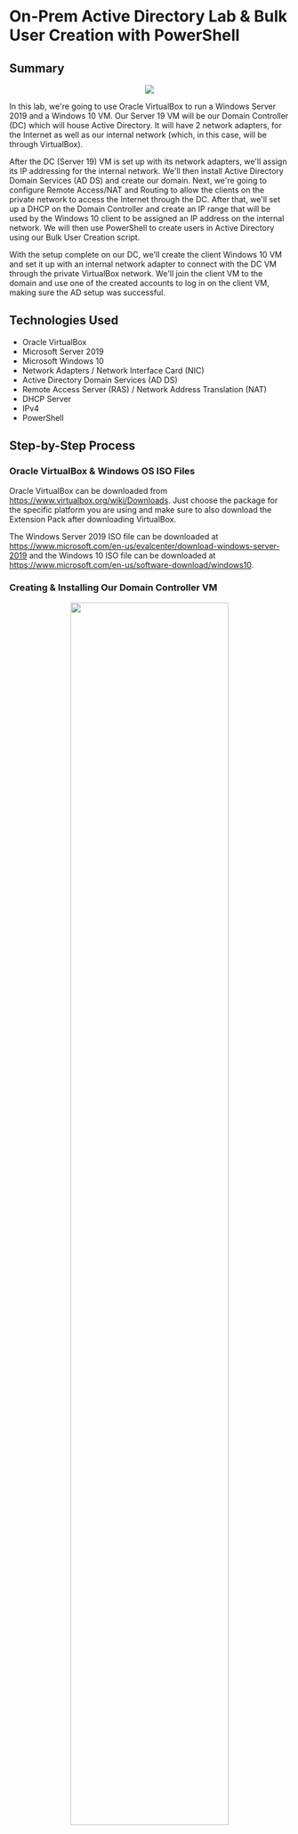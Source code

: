 # On-Prem Active Directory Lab & Bulk User Creation with PowerShell

## Summary
<div align="center">
	<img src="https://github.com/mohammedshahwan/Active-Directory/blob/main/assets/ADDiagram.png">
</div>

In this lab, we're going to use Oracle VirtualBox to run a Windows Server 2019 and a Windows 10 VM. Our Server 19 VM will be our Domain Controller (DC) which will house Active Directory. It will have 2 network adapters, for the Internet as well as our internal network (which, in this case, will be through VirtualBox).

After the DC (Server 19) VM is set up with its network adapters, we'll assign its IP addressing for the internal network.
We'll then install Active Directory Domain Services (AD DS) and create our domain.
Next, we're going to configure Remote Access/NAT and Routing to allow the clients on the private network to access the Internet through the DC.
After that, we'll set up a DHCP on the Domain Controller and create an IP range that will be used by the Windows 10 client to be assigned an IP address on the internal network.
We will then use PowerShell to create users in Active Directory using our Bulk User Creation script.

With the setup complete on our DC, we'll create the client Windows 10 VM and set it up with an internal network adapter to connect with the DC VM through the private VirtualBox network.
We'll join the client VM to the domain and use one of the created accounts to log in on the client VM, making sure the AD setup was successful.

## Technologies Used
  - Oracle VirtualBox
  - Microsoft Server 2019
  - Microsoft Windows 10
  - Network Adapters / Network Interface Card (NIC)
  - Active Directory Domain Services (AD DS)
  - Remote Access Server (RAS) / Network Address Translation (NAT)
  - DHCP Server
  - IPv4
  - PowerShell

## Step-by-Step Process

### Oracle VirtualBox & Windows OS ISO Files
Oracle VirtualBox can be downloaded from https://www.virtualbox.org/wiki/Downloads. Just choose the package for the specific platform you are using and make sure to also download the Extension Pack after downloading VirtualBox.

The Windows Server 2019 ISO file can be downloaded at https://www.microsoft.com/en-us/evalcenter/download-windows-server-2019 and the Windows 10 ISO file can be downloaded at https://www.microsoft.com/en-us/software-download/windows10.

### Creating & Installing Our Domain Controller VM
<div align="center">
	<img width = "75%" src="https://github.com/mohammedshahwan/Active-Directory/blob/main/assets/AD1.png">
</div>

To get started, we'll open VirtualBox and create a new VM. To keep things simple, I'll name it "Domain Controller". Since we're starting with the Domain Controller, we'll select the Windows Server 2019 ISO file and continue with the setup. In this lab, the default settings of 2048 MB (2 GB) of memory & 1 CPU processor (as well as the other default configurations) will be used, but it can be increased as desired.

<div align="center">
	<img width = "49%" src="https://github.com/mohammedshahwan/Active-Directory/blob/main/assets/AD2.png">
  <img width = "49%" src="https://github.com/mohammedshahwan/Active-Directory/blob/main/assets/AD3.png">
</div>

With the DC VM created, before running it, we'll go to the VM "Network" settings. The default first network adapter uses NAT, which will be the Internet-dedicated adapter for the DC. We will also add a second adapter for the internal network, which will connect to the client VM through VirtualBox.

<div align="center">
	<img width = "75%" src="https://github.com/mohammedshahwan/Active-Directory/blob/main/assets/AD4.png">
</div>

With the network configurations complete, we'll open the DC VM and go through the Windows Server 2019 installation.

We'll be using one of the "Desktop Experience" OS options, the <b>Standard Evaluation (Desktop Experience)</b> OS was used in this lab. Then, we'll continue with the <b>Custom</b> installation since we're installing the OS from scratch.

Lastly, we'll be asked to make a password for the default admin account, then the installation would be complete and we can log in with the password we just created.

<div align="center">
	<img width = "75%" src="https://github.com/mohammedshahwan/Active-Directory/blob/main/assets/AD5.png">
</div>

<b>Extra</b>: For a smoother experience on the GUI, go to the "Devices" dropdown menu on VirtualBox and select "Insert Guest Additions CD Image". Then, we'll go to the Files Explorer on our DC VM and go to "This PC". In the VirtualBox Guest Additions drive, we'll run the amd64 application and install the additions. The VM will restart and the interface should be smoother.

### IP Addressing
<div align="center">
	<img src="https://github.com/mohammedshahwan/Active-Directory/blob/main/assets/AD6.png">
</div>

Now, we'll need to check which adapter is the Internet-dedicated/internal one, so we'll go to <b>"Network Connections"</b> and check the <b>Status</b> of either of the two network adapters shown.

<div align="center">
	<img width = "60%" src="https://github.com/mohammedshahwan/Active-Directory/blob/main/assets/AD7.png">
</div>

In this case, the network adapter we checked is the internal network adapter. If it was the Internet-dedicated adapter, the IP address would've been 10.x.x.x instead.

<div align="center">
	<img src="https://github.com/mohammedshahwan/Active-Directory/blob/main/assets/AD8.png">
</div>

Now that we know which is which, we'll rename them appropriately so we can easily know which adapter it is later on.

<div align="center">
	<img width = "75%" src="https://github.com/mohammedshahwan/Active-Directory/blob/main/assets/AD9.png">
</div>

Next, we'll give an IP address to our internal adapter. In the internal adapter's <b>Properties</b>, we'll go to the <b>IPv4 Properties</b> and assign it an <b>IP address</b> of 172.16.0.1 and <b>Subnet mask</b> of 255.255.255.0 as seen in the diagram shown in the Summary section. We won't assign a <b>Default gateway</b> because the DC itself will serve as the default gateway. We'll also assign a <b>Preferred DNS server address</b> of 127.0.0.1, which is just a loop-back address that refers back to itself (alternatively, we can use the 172.16.0.1 address again as well).

<div align="center">
	<img width = "60%" src="https://github.com/mohammedshahwan/Active-Directory/blob/main/assets/AD10.png">
</div>

We'll also be renaming the PC for convenience, which will prompt the device to restart.

### Installing Active Directory Domain Services (AD DS) & Creating a Domain
<div align="center">
	<img width = "75%" src="https://github.com/mohammedshahwan/Active-Directory/blob/main/assets/AD11.png">
</div>

First, we'll go to the <b>Server Manager Dashboard</b> and <b>Add roles & features</b>. We'll be asked about the installation type, which should be the default-selected <b>Role-based or feature-based installation</b>, as well as which server we want to install it on.

<div align="center">
	<img width = "75%" src="https://github.com/mohammedshahwan/Active-Directory/blob/main/assets/AD12.png">
</div>

We're going to be installing <b>Active Directory Domain Services</b>, as well as the additional features we are prompted to add with it as seen in the image (continue through the prompts and install).

<div align="center">
	<img src="https://github.com/mohammedshahwan/Active-Directory/blob/main/assets/AD13.png">
</div>

Back on the <b>Dashboard</b>, we'll see this flag appear. Even though we installed AD DS, we haven't created the domain yet, so we'll need to configure it.

<div align="center">
	<img width = "75%" src="https://github.com/mohammedshahwan/Active-Directory/blob/main/assets/AD14.png">
</div>

We want to <b>Add a new forest</b>, and then we can use any domain name, in this case, "ad-domain.com". We'll then be prompted for a password and can continue through the prompts to install, which will restart the device.

<div align="center">
	<img width = "30%" src="https://github.com/mohammedshahwan/Active-Directory/blob/main/assets/AD15.png">
</div>

As we can see when logging back in, the account is now associated with the domain.

### Creating a Dedicated (Domain) Admin account 
<div align="center">
	<img width = "50%" src="https://github.com/mohammedshahwan/Active-Directory/blob/main/assets/AD16.png">
</div>

In the start menu, we'll go to <b>Active Directory Users and Computers</b> in the <b>Windows Administrative Tools</b> folder.

<div align="center">
	<img width = "50%" src="https://github.com/mohammedshahwan/Active-Directory/blob/main/assets/AD17.png">
  <img width = "40%" src="https://github.com/mohammedshahwan/Active-Directory/blob/main/assets/AD18.png">
</div>

Here, we're going to create a new <b>Organizational Unit</b> under our domain and name it "<b>_ADMINS</b>".

<div align="center">
	<img width = "50%" src="https://github.com/mohammedshahwan/Active-Directory/blob/main/assets/AD19.png">
  <img width = "40%" src="https://github.com/mohammedshahwan/Active-Directory/blob/main/assets/AD20.png">
</div>

Now, we're going to create a new <b>User</b> in <b>_ADMINS</b>. In this example, I'll just be using my name and a common-form username for an admin account. In the next window, we'll be prompted for a password (for the lab, we'll select the <b>Password never expires</b> option as it's not relevant to this lab).

<div align="center">
	<img width = "49%" src="https://github.com/mohammedshahwan/Active-Directory/blob/main/assets/AD21.png">
  <img width = "49%" src="https://github.com/mohammedshahwan/Active-Directory/blob/main/assets/AD22.png">
</div>
The account isn't an admin account yet, so we'll go to the account's <b>Properties</b> in the <b>_ADMINS</b> folder and make it a member of "<b>Domain Admins</b>"

<b>Note:</b> Make sure to click "Check Names" after typing "domain admins" in the text box.

<div align="center">
	<img width = "75%" src="https://github.com/mohammedshahwan/Active-Directory/blob/main/assets/AD23.png">
</div>

Now, we can sign out of the default administrator account and log in to our newly created domain admin account.

### Installing a Remote Access Server (RAS) and NAT
The purpose of installing RAS/NAT is to allow the client machine (Windows 10 VM) to connect to the domain controller through the internal (private) network, and be able to access the Internet through the domain controller.

<div align="center">
	<img width = "49%" src="https://github.com/mohammedshahwan/Active-Directory/blob/main/assets/AD24.png">
  <img width = "49%" src="https://github.com/mohammedshahwan/Active-Directory/blob/main/assets/AD25.png">
</div>

Now that we're signed in on our domain admin account, we'll go to the <b>Server Manager Dashboard</b> and <b>Add roles and features</b>. This time, the role we'll be adding is <b>Remote Access</b>.

In the <b>Role Services</b> section, we'll install <b>Routing</b> and add features, which auto-selects <b>DirectAccess and VPN (RAS)</b> as well, and then we'll continue to install the new role.

<div align="center">
	<img width = "30%" src="https://github.com/mohammedshahwan/Active-Directory/blob/main/assets/AD26.png">
  <img width = "60%" src="https://github.com/mohammedshahwan/Active-Directory/blob/main/assets/AD27.png">
</div>

Now, we'll want to select <b>Routing and Remote Access</b> in the <b>Tools</b> bar and configure and enable it for the local machine (domain controller) that we are working with.
<div align="center">
	<img src="https://github.com/mohammedshahwan/Active-Directory/blob/main/assets/AD28.png">
  <img src="https://github.com/mohammedshahwan/Active-Directory/blob/main/assets/AD29.png">
</div>

We'll be configuring a <b>NAT</b> and selecting the previously-labeled public interface that is facing the Internet.

<div align="center">
	<img width = "30%" src="https://github.com/mohammedshahwan/Active-Directory/blob/main/assets/AD30.png">
</div>

After completing the RAS setup, the local domain controller server in the <b>Routing and Remote Access</b> window should appear configured with a dropdown option.

### Setting Up a DHCP Server on the Domain Controller
The DHCP server will allow clients to get an IP address and connect to the Internet through our server from the private network they will be on. 

<div align="center">
	<img width = "75%" src="https://github.com/mohammedshahwan/Active-Directory/blob/main/assets/AD31.png">
</div>

We'll return back to the <b>Server Manager Dashboard</b> and <b>Add roles and features</b>. We'll add the <b>DHCP Server</b> role and its features, then continue to install it.

<div align="center">
	<img width = "49%" src="https://github.com/mohammedshahwan/Active-Directory/blob/main/assets/AD32.png">
  <img width = "49%" src="https://github.com/mohammedshahwan/Active-Directory/blob/main/assets/AD33.png">
</div>

With the role now installed, we'll select <b>DHCP</b> in the <b>Tools</b> bar and create a new scope in the <b>IPv4</b> subcategory of our DHCP server.

<div align="center">
	<img width = "49%" src="https://github.com/mohammedshahwan/Active-Directory/blob/main/assets/AD34.png">
  <img width = "49%" src="https://github.com/mohammedshahwan/Active-Directory/blob/main/assets/AD35.png">
</div>

We'll be creating a range from 172.16.0.100 to 172.16.0.200, so I'll use that as the name to keep it simple. These will be the start and end IP addresses, and the subnet mask is 255.255.255.0 (a length of /24).

We don't have any exclusions in this lab, however, any IP addresses to be excluded from the range would be configured in the next window.

<div align="center">
	<img width = "50%" src="https://github.com/mohammedshahwan/Active-Directory/blob/main/assets/AD36.png">
</div>

Next, we are prompted about the lease duration limit. The lease duration is how long a client will occupy an IP address from the chosen range before the IP address can be assigned to a client again. In this lab, we'll keep it at the default 8 days.

This can be changed to suit business needs, for example, a cafe may have a shorter lease duration (~2 hours) so that IP addresses aren't occupied by customers who aren't there anymore and a corporate office environment may have a longer duration since an employees will be using a given client repetitively over longer periods of time. 

<div align="center">
	<img width = "49%" src="https://github.com/mohammedshahwan/Active-Directory/blob/main/assets/AD37.png">
  <img width = "49%" src="https://github.com/mohammedshahwan/Active-Directory/blob/main/assets/AD38.png">
</div>

Here, we are asked if we want to configure the DHCP options for the scope. This is what tells our clients what servers to use for the default gateway and for DNS. We want this, so we'll select Yes and use the domain controller's IP address of 172.16.0.1 (make sure to click "Add").

<div align="center">
	<img src="https://github.com/mohammedshahwan/Active-Directory/blob/main/assets/AD39.png">
</div>

Next, it will ask what we want to use as our domain server. It should already be pre-filled with the <b>ad-domain.com</b> domain we created before and the associated IP address (172.16.0.1).

We won't be configuring the WINS server, so we'll continue through the prompts. In the next prompt, we'll choose Yes to activate the scope now and then finish the configuration for the new scope.

<div align="center">
	<img width = "60%" src="https://github.com/mohammedshahwan/Active-Directory/blob/main/assets/AD40.png">
  <img width = "30%" src="https://github.com/mohammedshahwan/Active-Directory/blob/main/assets/AD41.png">
</div>

After the configuration, we'll authorize the DHCP server and refresh it. We've now completed our DHCP and DNS setup.

### AD Bulk User Creation PowerShell Script
<div align="center">
	<img src="https://github.com/mohammedshahwan/Active-Directory/blob/main/assets/Bulk%20Script.png">
</div>
Before continuing, I'll explain the functionality of the PowerShell script that will be used in the next section.

#### - User's First Password
<div align="center">
	<img width = "60%" src="https://github.com/mohammedshahwan/Active-Directory/blob/main/assets/Bulk1.png">
</div>

When an account is created, the user is typically given a password that they would change after their initial login. 

For this lab, we're assigning a simple password for demonstration purposes. We then have to convert the password into a secure string that PowerShell can then use later in the script when actually creating the user-account in Active Directory.

#### - Making a "User" Organizational Unit in Active Directory
<div align="center">
	<img width = "80%" src="https://github.com/mohammedshahwan/Active-Directory/blob/main/assets/Bulk2.png">
</div>

Here, we are just creating an organizational unit, being "<b>_USERS</b>" in the Active Directory Users and Computers section on the Domain Controller (this is similar to the "<b>_ADMINS</b>" organizational unit we created previously).

After we run the script, the change would appear on the Domain Controller as seen in the image below.
<div align="center">
	<img width = "50%" src="https://github.com/mohammedshahwan/Active-Directory/blob/main/assets/BulkAD.png">
</div>

#### - Creating the User-Accounts
<div align="center">
	<img src="https://github.com/mohammedshahwan/Active-Directory/blob/main/assets/Bulk3.png">
</div>

The final part of the script is a loop that can be broken down into 3 parts.

##### 1) Getting the Users' First & Last Names
<div align="center">
	<img width = "50%" src="https://github.com/mohammedshahwan/Active-Directory/blob/main/assets/Bulk4.png">
</div>

Here, we have a "<b>names.txt</b>" file which is a list of our users' first and last names. The file is assigned to a variable and then the first/last name pairs are extracted. A temporary variable (<b>$user</b>) will be assigned to represent the "first intitial + last name" of each user, which will end up being a user's username in most cases.

<b>Note:</b> The filename in script should be changed to the actual file's name if it is different, as well as accounting for the filepath.

##### 2) Username Duplicates
<div align="center">
	<img width = "80%" src="https://github.com/mohammedshahwan/Active-Directory/blob/main/assets/Bulk5.png">
</div>

There will be some instances where a user's "first intitial + last name" combination is the same as another user. In this section, we are checking our list in the (<b>$user</b>) variable to find any combinations that were the same between different users.

If the combination has no matches, then it becomes the user's username (<b>$username</b>).

If a match is found, then an incremental number is added to the end of the combination to create a unique username (<b>$username</b>).

##### 3) Creating the Account
<div align="center">
	<img src="https://github.com/mohammedshahwan/Active-Directory/blob/main/assets/Bulk6.png">
</div>

Finally, new user-accounts are created in Active Directory using all the information and variables we have gathered and created, and are stored in the <b>_USERS</b> organizational unit on the Domain Controller. The user's will have a unique username associated to their first and last name, and the initial password we set up previously is assigned to the account.

<b>Note:</b> On the last line, I added an option so that the password doesn't expire/does not need to be changed after the first sign-in. This was for lab-purposes and would not be replicated in actual environments.

### Creating Users (in Bulk) in Active Directory with a PowerShell Script
We'll be using our ((AD Bulk User Creation))<Link to Script?> script to create over 1200 users from a "<b>names.txt</b>" file which contains the first and last names of 1200+ users.

<div align="center">
	<img width = "75%" src="https://github.com/mohammedshahwan/Active-Directory/blob/main/assets/AD42.png">
</div>

To run the PowerShell script, we'll first need to go to <b>Windows PowerShell</b> in the start menu and run <b>Windows PowerShell ISE</b> as administrator. 

<div align="center">
	<img width = "75%" src="https://github.com/mohammedshahwan/Active-Directory/blob/main/assets/AD43.png">
</div>

To bypass the restrictions, and given that this is a lab environment, we'll remove any restrictions on running PowerShell scripts and change directories to where the "<b>names.txt</b>" file is located, as shown in the image above.

<div align="center">
	<img width = "49%" src="https://github.com/mohammedshahwan/Active-Directory/blob/main/assets/AD44.png">
  <img width = "49%" src="https://github.com/mohammedshahwan/Active-Directory/blob/main/assets/AD45.png">
</div>

I'll add my name to the top of the list and we can run the bulk user creation script.

With this, we are ready to create and use a client machine with one of the user accounts.

### Creating & Installing the Client VM
<div align="center">
	<img width = "70%" src="https://github.com/mohammedshahwan/Active-Directory/blob/main/assets/AD46.png">
</div>

Just as with the Domain Controller VM, we'll be selecting an ISO file to use for this VM, however, we'll be using the Windows 10 ISO this time. Since this is the client machine, I'll name it "CLIENT1". Same as before, we'll use 2048 MB (2 GB) of memory and 1 CPU core (can increase these options as desired for smoother function). We'll continue with the VM creation using the default settings.

<div align="center">
	<img width = "60%" src="https://github.com/mohammedshahwan/Active-Directory/blob/main/assets/AD47.png">
</div>

Before opening the VM and installing Windows, we'll go into the CLIENT1 VM's Network settings. This machine will be connecting to the Domain Controller through the internal (private) network, so we'll change the adapter settings to fit that. We are only configuring 1 adapter for this machine, unlike the 2 on the Domain Controller VM.

<div align="center">
	<img width = "49%" src="https://github.com/mohammedshahwan/Active-Directory/blob/main/assets/AD48.png">
  <img width = "49%" src="https://github.com/mohammedshahwan/Active-Directory/blob/main/assets/AD49.png">
</div>

We can now open our VM and go through the installation. When prompted we can select "I don't have a product key" (since I don't...), and we'll be using the <b>Windows 10 Pro</b> OS (make sure not to select Windows 10 Home since we can't join the domain with it). Then, we'll continue with the <b>Custom</b> installation since we're installing this OS onto an empty hard drive as well.

When prompted to select a network, we'll select that we don't have internet. We'll be continuing with the "limited setup"/"using for home" options since we're making a local account and not creating a Microsoft account.

Finally, we make an initial "user" account by giving it a name and, optionally, a password.

Our installation is now complete.

### Client Configurations
<div align="center">
	<img width = "75%" src="https://github.com/mohammedshahwan/Active-Directory/blob/main/assets/AD50.png">
</div>

After logging into our client machine, we can open Command Prompt and test our connections by pinging a website like Google and pinging the domain. This shows that the network connections from the diagram shown in the Summary section are all functional.

<div align="center">
	<img width = "50%" src="https://github.com/mohammedshahwan/Active-Directory/blob/main/assets/AD51.png">
</div>

We'll be renaming the client-host and adding it to the domain, so <b>System</b> in the <b>Settings</b> and scroll down to the <b>Rename this PC (advanced)</b> setting.

<div align="center">
	<img width = "45%" src="https://github.com/mohammedshahwan/Active-Directory/blob/main/assets/AD52.png">
  <img width = "40%" src="https://github.com/mohammedshahwan/Active-Directory/blob/main/assets/AD53.png">
</div>

There, we will select <b>Change</b>, where we can rename the computer to "CLIENT1" while adding it as a member of our domain (ad-domain.com).

We'll be prompted for the user/pass of an account that is a member of the domain. Here, we can use one of the <b>_USER</b> accounts we created using our PowerShell script (though the domain admin account created would work as well). The client will then restart.

<div align="center">
	<img width = "75%" src="https://github.com/mohammedshahwan/Active-Directory/blob/main/assets/AD54.png">
</div>

When logging back in, we'll use the account we entered in the previous step.

<div align="center">
	<img src="https://github.com/mohammedshahwan/Active-Directory/blob/main/assets/AD55.png">
</div>

We can then open Command Prompt and confirm that we are now logged in with a user that is a member of the domain.

### Confirmation at the Domain Controller
<div align="center">
	<img width = "49%" src="https://github.com/mohammedshahwan/Active-Directory/blob/main/assets/AD56.png">
  <img width = "49%" src="https://github.com/mohammedshahwan/Active-Directory/blob/main/assets/AD57.png">
</div>

If we check back on the Domain Controller machine, we'll see in the <b>DHCP</b> server that a lease has been granted to our CLIENT1 machine.

We can also check in <b>Active Directory Users and Computers</b>, and we'll find that the client VM is listed under the Computers section since it was joined to the domain.

